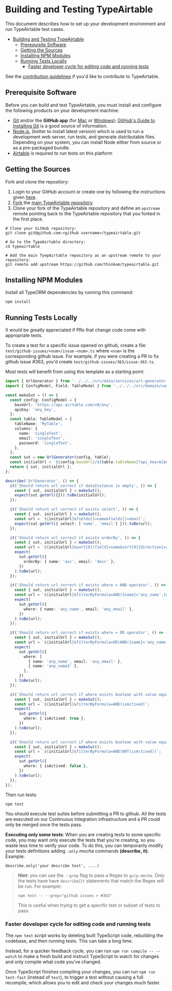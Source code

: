 # Building and Testing TypeAirtable

This document describes how to set up your development environment and run TypeAirtable test cases.

- [Building and Testing TypeAirtable](#building-and-testing-typeairtable)
  - [Prerequisite Software](#prerequisite-software)
  - [Getting the Sources](#getting-the-sources)
  - [Installing NPM Modules](#installing-npm-modules)
  - [Running Tests Locally](#running-tests-locally)
    - [Faster developer cycle for editing code and running tests](#faster-developer-cycle-for-editing-code-and-running-tests)

See the [contribution guidelines](https://github.com/thinkam/typeairtable/blob/main/CONTRIBUTING.md)
if you'd like to contribute to TypeAirtable.

## Prerequisite Software

Before you can build and test TypeAirtable, you must install and configure the
following products on your development machine:

* [Git](http://git-scm.com) and/or the **GitHub app** (for [Mac](http://mac.github.com) or
  [Windows](http://windows.github.com)); [GitHub's Guide to Installing
  Git](https://help.github.com/articles/set-up-git) is a good source of information.
* [Node.js](http://nodejs.org), (better to install latest version) which is used to run a development web server,
  run tests, and generate distributable files.
  Depending on your system, you can install Node either from source or as a pre-packaged bundle.
* [Airtable](https://airtable.com/invite/l?inviteId=inva8pcwGMWQOajKh&inviteToken=299df579ea83665c495a2543fb17e04a010528eafd7dd9d35ad4a9f5df96c504&utm_medium=email&utm_source=product_team&utm_content=transactional-alerts) is required to run tests on this platform

## Getting the Sources

Fork and clone the repository:

1. Login to your GitHub account or create one by following the instructions given [here](https://github.com/signup/free).
2. [Fork](http://help.github.com/forking) the [main TypeAirtable repository](https://github.com/thinkam/typeairtable).
3. Clone your fork of the TypeAirtable repository and define an `upstream` remote pointing back to
   the TypeAirtable repository that you forked in the first place.

```shell
# Clone your GitHub repository:
git clone git@github.com:<github username>/typeairtable.git

# Go to the TypeAirtable directory:
cd typeairtable

# Add the main TyepAirtable repository as an upstream remote to your repository:
git remote add upstream https://github.com/thinkam/typeairtable.git
```
## Installing NPM Modules

Install all TypeORM dependencies by running this command:

```shell
npm install
```

## Running Tests Locally

It would be greatly appreciated if PRs that change code come with appropriate tests.

To create a test for a specific issue opened on github, create a file: `test/github-issues/<num>/issue-<num>.ts` where
`<num>` is the corresponding github issue. For example, if you were creating a PR to fix github issue #363, you'd
create `test/github-issues/363/issue-363.ts`.

Most tests will benefit from using this template as a starting point:

```ts
import { UrlGenerator } from '../../../src/data/services/url-generator';
import { ConfigModel, Field, TableModel } from '../../../src/domain/contracts';

const makeSut = () => {
  const config: ConfigModel = {
    baseUrl: 'https://api.airtable.com/v0/any',
    apiKey: 'any_key',
  };
  const table: TableModel = {
    tableName: 'MyTable',
    columns: {
      name: 'singleText',
      email: 'singleText',
      password: 'singleText',
    },
  };
  const sut = new UrlGenerator(config, table);
  const initialUrl = `${config.baseUrl}/${table.tableName}?api_key=${config.apiKey}`;
  return { sut, initialUrl };
};

describe('UrlGenerator', () => {
  it('Should return url correct if dataInstance is empty', () => {
    const { sut, initialUrl } = makeSut();
    expect(sut.getUrl({})).toBe(initialUrl);
  });

  it('Should return url correct if exists select', () => {
    const { sut, initialUrl } = makeSut();
    const url = `${initialUrl}&fields[]=name&fields[]=email`;
    expect(sut.getUrl({ select: ['name', 'email'] })).toBe(url);
  });

  it('Should return url correct if exists orderBy', () => {
    const { sut, initialUrl } = makeSut();
    const url = `${initialUrl}&sort[0][field]=name&sort[0][direction]=asc&sort[1][field]=email&sort[1][direction]=desc`;
    expect(
      sut.getUrl({
        orderBy: { name: 'asc', email: 'desc' },
      })
    ).toBe(url);
  });

  it('Should return url correct if exists where = AND operator', () => {
    const { sut, initialUrl } = makeSut();
    const url = `${initialUrl}&filterByFormula=AND({name}='any_name',{email}='any_email')`;
    expect(
      sut.getUrl({
        where: { name: 'any_name', email: 'any_email' },
      })
    ).toBe(url);
  });

  it('Should return url correct if exists where = OR operator', () => {
    const { sut, initialUrl } = makeSut();
    const url = `${initialUrl}&filterByFormula=OR(AND({name}='any_name',{email}='any_email'),AND({name}='any_name2'))`;
    expect(
      sut.getUrl({
        where: [
          { name: 'any_name', email: 'any_email' },
          { name: 'any_name2' },
        ],
      })
    ).toBe(url);
  });

  it('Should return url correct if where exists boolean with value equal true', () => {
    const { sut, initialUrl } = makeSut();
    const url = `${initialUrl}&filterByFormula=AND(isActived)`;
    expect(
      sut.getUrl({
        where: { isActived: true },
      })
    ).toBe(url);
  });

  it('Should return url correct if where exists boolean with value equal false', () => {
    const { sut, initialUrl } = makeSut();
    const url = `${initialUrl}&filterByFormula=AND(NOT(isActived))`;
    expect(
      sut.getUrl({
        where: { isActived: false },
      })
    ).toBe(url);
  });
});
```

Then run tests:

```shell
npm test
```

You should execute test suites before submitting a PR to github.
All the tests are executed on our Continuous Integration infrastructure and a PR could only be merged once the tests pass.

**Executing only some tests**: When you are creating tests to some specific code, you may want only execute the tests that you're creating, so you waste less time to verify your code. To do this, you can temporarily modify your tests definitions adding `.only` *mocha* commands **(describe, it)**. Example:

```
describe.only('your describe test', ....)
```

>**Hint:** you can use the `--grep` flag to pass a Regex to `gulp-mocha`. Only the tests have have `describe`/`it`
>statements that match the Regex will be run. For example:
>
>```shell
>npm test -- --grep="github issues > #363"
>```
>
>This is useful when trying to get a specific test or subset of tests to pass.

### Faster developer cycle for editing code and running tests

The `npm test` script works by deleting built TypeScript code, rebuilding the codebase, and then running tests. This can take a long time.

Instead, for a quicker feedback cycle, you can run `npm run compile -- --watch` to make a fresh build and instruct TypeScript to watch for changes and only compile what code you've changed.

Once TypeScript finishes compiling your changes, you can run `npm run test-fast` (instead of `test`), to trigger a test without causing a full recompile, which allows you to edit and check your changes much faster.
